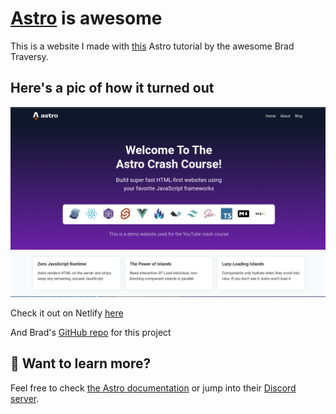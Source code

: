 # [Astro](https://astro.build) is awesome

This is a website I made with [this](https://www.youtube.com/watch?v=Oi9z5gfIHJs) Astro tutorial by the awesome Brad Traversy.

## Here's a pic of how it turned out

![Astro demo website](./public/astro-screenshot.png)

Check it out on Netlify [here]()

And Brad's [GitHub repo](https://github.com/bradtraversy/astro-crash-course) for this project

## 👀 Want to learn more?

Feel free to check [the Astro documentation](https://docs.astro.build) or jump into their [Discord server](https://astro.build/chat).

